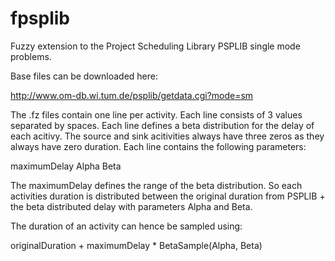 # fpsplib
Fuzzy extension to the Project Scheduling Library PSPLIB single mode problems.

Base files can be downloaded here:

http://www.om-db.wi.tum.de/psplib/getdata.cgi?mode=sm


The .fz files contain one line per activity. Each line consists of 3 values separated by spaces.
Each line defines a beta distribution for the delay of each acitivy. The source and sink acitivities always have three zeros as they always have zero duration.
Each line contains the following parameters:

maximumDelay Alpha Beta

The maximumDelay defines the range of the beta distribution. So each activities duration is distributed between the original duration from PSPLIB + the beta distributed delay with parameters Alpha and Beta.

The duration of an activity can hence be sampled using:

originalDuration + maximumDelay * BetaSample(Alpha, Beta)
